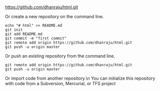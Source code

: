 https://github.com/dhanraju/html.git

Or create a new repository on the command line.
~~~~
echo "# html" >> README.md
git init
git add README.md
git commit -m "first commit"
git remote add origin https://github.com/dhanraju/html.git
git push -u origin master
~~~~

Or push an existing repository from the command line.
~~~~
git remote add origin https://github.com/dhanraju/html.git
git push -u origin master
~~~~

Or import code from another repository.\n
You can initialize this repository with code from a Subversion, Mercurial, or TFS project
